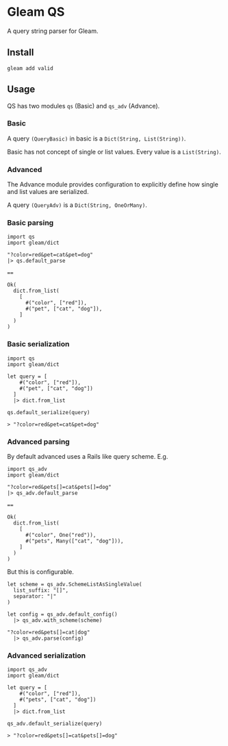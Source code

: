 # Gleam QS

A query string parser for Gleam.

## Install

```
gleam add valid
```

## Usage

QS has two modules `qs` (Basic) and `qs_adv` (Advance).

### Basic

A query `(QueryBasic)` in basic is a `Dict(String, List(String))`.

Basic has not concept of single or list values. Every value is a `List(String)`.

### Advanced

The Advance module provides configuration to explicitly define how single and list values are serialized.

A query `(QueryAdv)` is a `Dict(String, OneOrMany)`.

### Basic parsing

```gleam
import qs
import gleam/dict

"?color=red&pet=cat&pet=dog"
|> qs.default_parse

==

Ok(
  dict.from_list(
    [
      #("color", ["red"]),
      #("pet", ["cat", "dog"]),
    ]
  )
)
```

### Basic serialization

```gleam
import qs
import gleam/dict

let query = [
    #("color", ["red"]),
    #("pet", ["cat", "dog"])
  ]
  |> dict.from_list

qs.default_serialize(query)

> "?color=red&pet=cat&pet=dog"
```

### Advanced parsing

By default advanced uses a Rails like query scheme. E.g.

```gleam
import qs_adv
import gleam/dict

"?color=red&pets[]=cat&pets[]=dog"
|> qs_adv.default_parse

==

Ok(
  dict.from_list(
    [
      #("color", One("red")),
      #("pets", Many(["cat", "dog"])),
    ]
  )
)
```

But this is configurable.

```gleam
let scheme = qs_adv.SchemeListAsSingleValue(
  list_suffix: "[]",
  separator: "|"
)

let config = qs_adv.default_config()
  |> qs_adv.with_scheme(scheme)

"?color=red&pets[]=cat|dog"
  |> qs_adv.parse(config)
```

### Advanced serialization

```gleam
import qs_adv
import gleam/dict

let query = [
    #("color", ["red"]),
    #("pets", ["cat", "dog"])
  ]
  |> dict.from_list

qs_adv.default_serialize(query)

> "?color=red&pets[]=cat&pets[]=dog"
```
